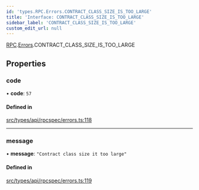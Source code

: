 ```yaml
---
id: 'types.RPC.Errors.CONTRACT_CLASS_SIZE_IS_TOO_LARGE'
title: 'Interface: CONTRACT_CLASS_SIZE_IS_TOO_LARGE'
sidebar_label: 'CONTRACT_CLASS_SIZE_IS_TOO_LARGE'
custom_edit_url: null
---
```


[RPC](../namespaces/types.RPC.md).[Errors](../namespaces/types.RPC.Errors.md).CONTRACT_CLASS_SIZE_IS_TOO_LARGE

## Properties

### code

• **code**: `57`

#### Defined in

[src/types/api/rpcspec/errors.ts:118](https://github.com/starknet-io/starknet.js/blob/v5.24.2/src/types/api/rpcspec/errors.ts#L118)

---

### message

• **message**: `"Contract class size it too large"`

#### Defined in

[src/types/api/rpcspec/errors.ts:119](https://github.com/starknet-io/starknet.js/blob/v5.24.2/src/types/api/rpcspec/errors.ts#L119)
